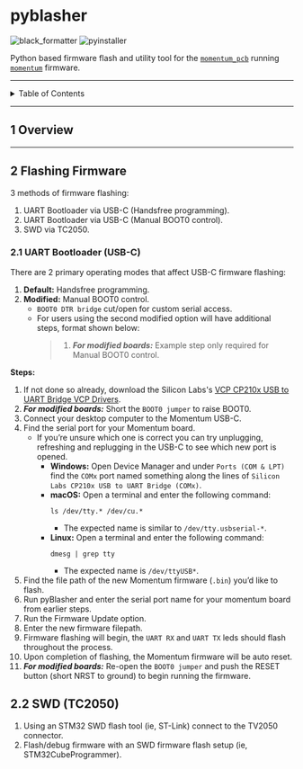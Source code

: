 # pyblasher

![black_formatter](https://github.com/scalpelspace/pyblasher/actions/workflows/black_formatter.yaml/badge.svg)
![pyinstaller](https://github.com/scalpelspace/pyblasher/actions/workflows/pyinstaller.yaml/badge.svg)

Python based firmware flash and utility tool for
the [`momentum_pcb`](https://github.com/scalpelspace/momentum_pcb)
running [`momentum`](https://github.com/scalpelspace/momentum) firmware.

---

<details markdown="1">
  <summary>Table of Contents</summary>

<!-- TOC -->
* [pyblasher](#pyblasher)
  * [1 Overview](#1-overview)
  * [2 Flashing Firmware](#2-flashing-firmware)
    * [2.1 UART Bootloader (USB-C)](#21-uart-bootloader-usb-c)
  * [2.2 SWD (TC2050)](#22-swd-tc2050)
<!-- TOC -->

</details>

---

## 1 Overview

---

## 2 Flashing Firmware

3 methods of firmware flashing:

1. UART Bootloader via USB-C (Handsfree programming).
2. UART Bootloader via USB-C (Manual BOOT0 control).
3. SWD via TC2050.

### 2.1 UART Bootloader (USB-C)

There are 2 primary operating modes that affect USB-C firmware flashing:

1. **Default:** Handsfree programming.
2. **Modified:** Manual BOOT0 control.
    - `BOOT0 DTR bridge` cut/open for custom serial access.
    - For users using the second modified option will have additional steps,
      format shown below:
      > 1. _**For modified boards:**_ Example step only required for Manual
           BOOT0 control.

**Steps:**

1. If not done so already, download the Silicon
   Labs's [VCP CP210x USB to UART Bridge VCP Drivers](https://www.silabs.com/developer-tools/usb-to-uart-bridge-vcp-drivers).
2. _**For modified boards:**_ Short the `BOOT0 jumper` to raise BOOT0.
3. Connect your desktop computer to the Momentum USB-C.
4. Find the serial port for your Momentum board.
    - If you’re unsure which one is correct you can try unplugging, refreshing
      and replugging in the USB-C to see which new port is opened.
        - **Windows:** Open Device Manager and under `Ports (COM & LPT)` find
          the
          `COMx` port named something along the lines of
          `Silicon Labs CP210x USB to UART Bridge (COMx)`.
        - **macOS:** Open a terminal and enter the following command:
            ```shell
            ls /dev/tty.* /dev/cu.*
            ```
            - The expected name is similar to `/dev/tty.usbserial-*`.
        - **Linux:** Open a terminal and enter the following command:
            ```shell
            dmesg | grep tty
            ````
            - The expected name is `/dev/ttyUSB*`.
5. Find the file path of the new Momentum firmware (`.bin`) you’d like to flash.
6. Run pyBlasher and enter the serial port name for your momentum board from
   earlier steps.
7. Run the Firmware Update option.
8. Enter the new firmware filepath.
9. Firmware flashing will begin, the `UART RX` and `UART TX` leds should flash
   throughout the process.
10. Upon completion of flashing, the Momentum firmware will be auto reset.
11. _**For modified boards:**_ Re-open the `BOOT0 jumper` and push the RESET
    button (short NRST to ground) to begin running the firmware.

## 2.2 SWD (TC2050)

1. Using an STM32 SWD flash tool (ie, ST-Link) connect to the TV2050 connector.
2. Flash/debug firmware with an SWD firmware flash setup (ie,
   STM32CubeProgrammer).

